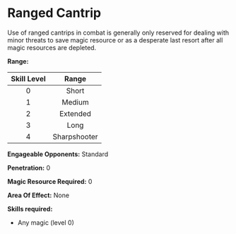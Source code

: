 # Ranged Cantrip

Use of ranged cantrips in combat is generally only reserved for dealing with minor threats to save magic resource or as a desperate last resort after all magic resources are depleted.

**Range:**

| Skill Level |    Range    |
| :---------: | :----------: |
|      0      |    Short    |
|      1      |    Medium    |
|      2      |   Extended   |
|      3      |     Long     |
|      4      | Sharpshooter |

**Engageable Opponents:**  Standard

**Penetration:** 0

**Magic Resource Required:** 0

**Area Of Effect:** None

**Skills required:**

- Any magic (level 0)
